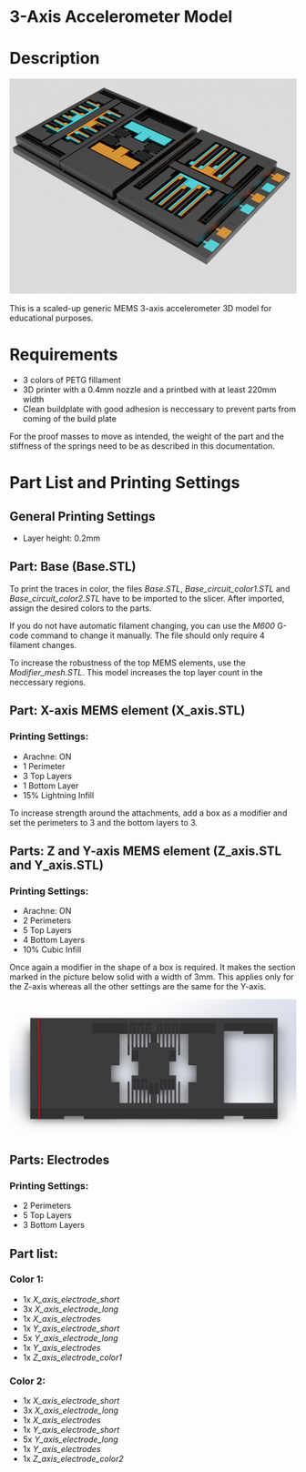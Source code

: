 # 3-Axis Accelerometer Model
	
	
# Description

![Alt text](Accelerometer.png)

This is a scaled-up generic MEMS 3-axis accelerometer 3D model for educational purposes.

# Requirements
- 3 colors of PETG fillament
- 3D printer with a 0.4mm nozzle and a printbed with at least 220mm width
- Clean buildplate with good adhesion is neccessary to prevent parts from coming of the build plate

For the proof masses to move as intended, the weight of the part and the stiffness of the springs need to be as described in this documentation.


# Part List and Printing Settings
## General Printing Settings
- Layer height: 0.2mm

## Part: Base (Base.STL)

To print the traces in color, the files *Base.STL*, *Base_circuit_color1.STL* and *Base_circuit_color2.STL* have to be imported to the slicer. After imported, assign the desired colors to the parts.

If you do not have automatic filament changing, you can use the *M600* G-code command to change it manually. The file should only require 4 filament changes. 

To increase the robustness of the top MEMS elements, use the *Modifier_mesh.STL*. This model increases the top layer count in the neccessary regions.

## Part: X-axis MEMS element (X_axis.STL)

### Printing Settings:
- Arachne: ON
- 1 Perimeter
- 3 Top Layers
- 1 Bottom Layer
- 15% Lightning Infill

To increase strength around the attachments, add a box as a modifier and set the perimeters to 3 and the bottom layers to 3.

## Parts: Z and Y-axis MEMS element (Z_axis.STL and Y_axis.STL)

### Printing Settings:
- Arachne: ON
- 2 Perimeters 
- 5 Top Layers
- 4 Bottom Layers
- 10% Cubic Infill

Once again a modifier in the shape of a box is required. It makes the section marked in the picture below solid with a width of 3mm. This applies only for the Z-axis whereas all the other settings are the same for the Y-axis.

![Alt text](Z_modifier.png)
## Parts: Electrodes

### Printing Settings:
- 2 Perimeters
- 5 Top Layers
- 3 Bottom Layers

## Part list:
### Color 1:
* 1x *X_axis_electrode_short*
* 3x *X_axis_electrode_long*
* 1x *X_axis_electrodes*
* 1x *Y_axis_electrode_short*
* 5x *Y_axis_electrode_long*
* 1x *Y_axis_electrodes*
* 1x *Z_axis_electrode_color1*

### Color 2:
* 1x *X_axis_electrode_short*
* 3x *X_axis_electrode_long*
* 1x *X_axis_electrodes*
* 1x *Y_axis_electrode_short*
* 5x *Y_axis_electrode_long*
* 1x *Y_axis_electrodes*
* 1x *Z_axis_electrode_color2*





	




